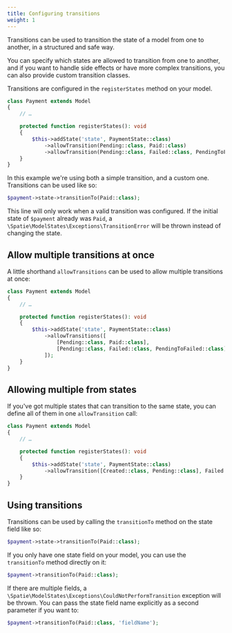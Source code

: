 ```yaml
---
title: Configuring transitions
weight: 1
---
```


Transitions can be used to transition the state of a model from one to another, in a structured and safe way.

You can specify which states are allowed to transition from one to another, and if you want to handle side effects or have more complex transitions, you can also provide custom transition classes.

Transitions are configured in the `registerStates` method on your model.

```php
class Payment extends Model
{
    // …

    protected function registerStates(): void
    {
        $this->addState('state', PaymentState::class)
            ->allowTransition(Pending::class, Paid::class)
            ->allowTransition(Pending::class, Failed::class, PendingToFailed::class);
    }
}
```

In this example we're using both a simple transition, and a custom one. Transitions can be used like so:

```php
$payment->state->transitionTo(Paid::class);
```

This line will only work when a valid transition was configured. If the initial state of `$payment` already was `Paid`, a `\Spatie\ModelStates\Exceptions\TransitionError` will be thrown instead of changing the state. 

## Allow multiple transitions at once

A little shorthand `allowTransitions` can be used to allow multiple transitions at once:

```php
class Payment extends Model
{
    // …

    protected function registerStates(): void
    {
        $this->addState('state', PaymentState::class)
            ->allowTransitions([
                [Pending::class, Paid::class],
                [Pending::class, Failed::class, PendingToFailed::class],
            ]);
    }
}
```

## Allowing multiple from states

If you've got multiple states that can transition to the same state, you can define all of them in one `allowTransition` call:

```php
class Payment extends Model
{
    // …

    protected function registerStates(): void
    {
        $this->addState('state', PaymentState::class)
            ->allowTransition([Created::class, Pending::class], Failed::class, ToFailed::class);
    }
}
```

## Using transitions

Transitions can be used by calling the `transitionTo` method on the state field like so:

```php
$payment->state->transitionTo(Paid::class);
```

If you only have one state field on your model, you can use the `transitionTo` method directly on it:

```php
$payment->transitionTo(Paid::class);
```

If there are multiple fields, a `\Spatie\ModelStates\Exceptions\CouldNotPerformTransition` exception will be thrown. You can pass the state field name explicitly as a second parameter if you want to: 

```php
$payment->transitionTo(Paid::class, 'fieldName');
```
